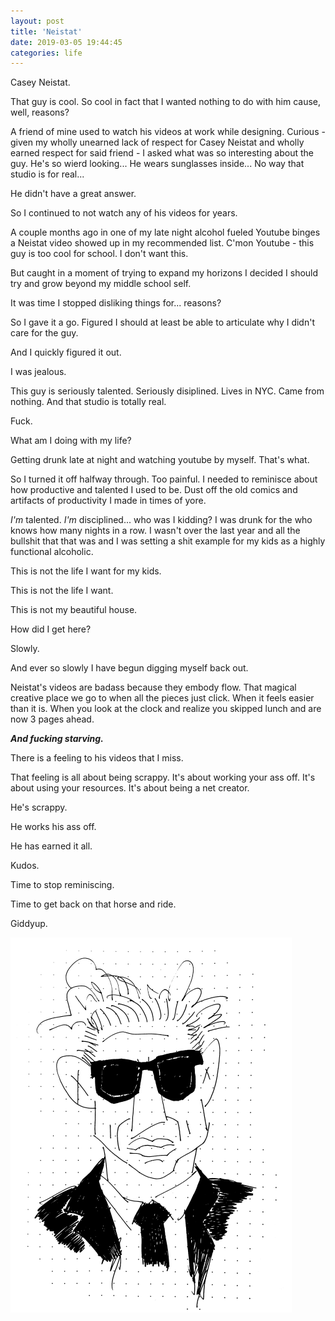 ```yaml
---
layout: post
title: 'Neistat'
date: 2019-03-05 19:44:45
categories: life
---
```


Casey Neistat.

That guy is cool. So cool in fact that I wanted nothing to do with him cause, well, reasons?

A friend of mine used to watch his videos at work while designing. Curious - given my wholly unearned lack of respect for Casey Neistat and wholly earned respect for said friend - I asked what was so interesting about the guy. He's so wierd looking... He wears sunglasses inside... No way that studio is for real...

He didn't have a great answer.

So I continued to not watch any of his videos for years.

A couple months ago in one of my late night alcohol fueled Youtube binges a Neistat video showed up in my recommended list. C'mon Youtube - this guy is too cool for school. I don't want this.

But caught in a moment of trying to expand my horizons I decided I should try and grow beyond my middle school self.

It was time I stopped disliking things for... reasons?

So I gave it a go. Figured I should at least be able to articulate why I didn't care for the guy.

And I quickly figured it out.

I was jealous.

This guy is seriously talented. Seriously disiplined. Lives in NYC. Came from nothing. And that studio is totally real.

Fuck.

What am I doing with my life?

Getting drunk late at night and watching youtube by myself. That's what.

So I turned it off halfway through. Too painful. I needed to reminisce about how productive and talented I used to be. Dust off the old comics and artifacts of productivity I made in times of yore.

_I'm_ talented. _I'm_ disciplined... who was I kidding? I was drunk for the who knows how many nights in a row. I wasn't over the last year and all the bullshit that that was and I was setting a shit example for my kids as a highly functional alcoholic.

This is not the life I want for my kids.

This is not the life I want.

This is not my beautiful house.

How did I get here?

Slowly.

And ever so slowly I have begun digging myself back out.

Neistat's videos are badass because they embody flow. That magical creative place we go to when all the pieces just click. When it feels easier than it is. When you look at the clock and realize you skipped lunch and are now 3 pages ahead.

_**And fucking starving.**_

There is a feeling to his videos that I miss.

That feeling is all about being scrappy. It's about working your ass off. It's about using your resources. It's about being a net creator.

He's scrappy.

He works his ass off.

He has earned it all.

Kudos.

Time to stop reminiscing.

Time to get back on that horse and ride.

Giddyup.

![neistat](../../images/neistat.png)
